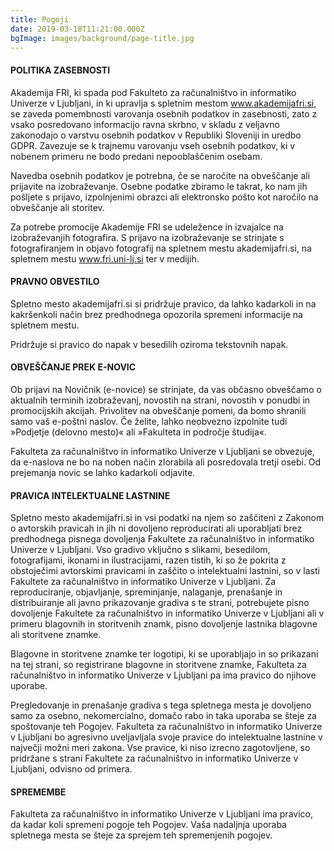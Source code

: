 ```yaml
---
title: Pogoji
date: 2019-03-18T11:21:00.000Z
bgImage: images/background/page-title.jpg
---
```

#### **POLITIKA ZASEBNOSTI**

Akademija FRI, ki spada pod Fakulteto za računalništvo in informatiko Univerze v Ljubljani, in ki upravlja s spletnim mestom www.akademijafri.si, se zaveda pomembnosti varovanja osebnih podatkov in zasebnosti, zato z vsako posredovano informacijo ravna skrbno, v skladu z veljavno zakonodajo o varstvu osebnih podatkov v Republiki Sloveniji in uredbo GDPR. Zavezuje se k trajnemu varovanju vseh osebnih podatkov, ki v nobenem primeru ne bodo predani nepooblaščenim osebam. 

Navedba osebnih podatkov je potrebna, če se naročite na obveščanje ali prijavite na izobraževanje. Osebne podatke zbiramo le takrat, ko nam jih pošljete s prijavo, izpolnjenimi obrazci ali elektronsko pošto kot naročilo na obveščanje ali storitev.

Za potrebe promocije Akademije FRI se udeležence in izvajalce na izobraževanjih fotografira. S prijavo na izobraževanje se strinjate s fotografiranjem in objavo fotografij na spletnem mestu akademijafri.si, na spletnem mestu www.fri.uni-lj.si ter v medijih.

#### **PRAVNO OBVESTILO**

Spletno mesto akademijafri.si si pridržuje pravico, da lahko kadarkoli in na kakršenkoli način brez predhodnega opozorila spremeni informacije na spletnem mestu. 

Pridržuje si pravico do napak v besedilih oziroma tekstovnih napak. 

#### **OBVEŠČANJE PREK E-NOVIC**

Ob prijavi na Novičnik (e-novice) se strinjate, da vas občasno obveščamo o aktualnih terminih izobraževanj, novostih na strani, novostih v ponudbi in promocijskih akcijah. Privolitev na obveščanje pomeni, da bomo shranili samo vaš e-poštni naslov. Če želite, lahko neobvezno izpolnite tudi »Podjetje (delovno mesto)« ali »Fakulteta in področje študija«. 

Fakulteta za računalništvo in informatiko Univerze v Ljubljani se obvezuje, da e-naslova ne bo na noben način zlorabila ali posredovala tretji osebi. Od prejemanja novic se lahko kadarkoli odjavite. 

#### **PRAVICA INTELEKTUALNE LASTNINE**

Spletno mesto akademijafri.si in vsi podatki na njem so zaščiteni z Zakonom o avtorskih pravicah in jih ni dovoljeno reproducirati ali uporabljati brez predhodnega pisnega dovoljenja Fakultete za računalništvo in informatiko Univerze v Ljubljani. Vso gradivo vključno s slikami, besedilom, fotografijami, ikonami in ilustracijami, razen tistih, ki so že pokrita z obstoječimi avtorskimi pravicami in zaščito o intelektualni lastnini, so v lasti Fakultete za računalništvo in informatiko Univerze v Ljubljani. Za reproduciranje, objavljanje, spreminjanje, nalaganje, prenašanje in distribuiranje ali javno prikazovanje gradiva s te strani, potrebujete pisno dovoljenje Fakultete za računalništvo in informatiko Univerze v Ljubljani ali v primeru blagovnih in storitvenih znamk, pisno dovoljenje lastnika blagovne ali storitvene znamke.

Blagovne in storitvene znamke ter logotipi, ki se uporabljajo in so prikazani na tej strani, so registrirane blagovne in storitvene znamke, Fakulteta za računalništvo in informatiko Univerze v Ljubljani pa ima pravico do njihove uporabe.

Pregledovanje in prenašanje gradiva s tega spletnega mesta je dovoljeno samo za osebno, nekomercialno, domačo rabo in taka uporaba se šteje za spoštovanje teh Pogojev. Fakulteta za računalništvo in informatiko Univerze v Ljubljani bo agresivno uveljavljala svoje pravice do intelektualne lastnine v največji možni meri zakona. Vse pravice, ki niso izrecno zagotovljene, so pridržane s strani Fakultete za računalništvo in informatiko Univerze v Ljubljani, odvisno od primera. 

#### **SPREMEMBE**

Fakulteta za računalništvo in informatiko Univerze v Ljubljani ima pravico, da kadar koli spremeni pogoje teh Pogojev. Vaša nadaljnja uporaba spletnega mesta se šteje za sprejem teh spremenjenih pogojev.

